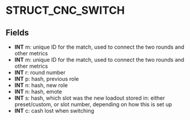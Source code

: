 # STRUCT_CNC_SWITCH

## Fields
* **INT** m: unique ID for the match, used to connect the two rounds and other metrics
* **INT** m: unique ID for the match, used to connect the two rounds and other metrics
* **INT** r: round number
* **INT** p: hash, previous role
* **INT** n: hash, new role
* **INT** n: hash, emote
* **INT** s: hash, which slot was the new loadout stored in: either preset/custom, or slot number, depending on how this is set up
* **INT** c: cash lost when switching